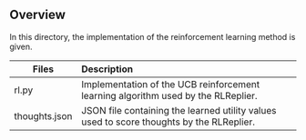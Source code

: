 ## Overview 

In this directory, the implementation of the reinforcement learning method is given.

| Files            | Description   |
| ---------------- |:-------------|
| rl.py            | Implementation of the UCB reinforcement learning algorithm used by the RLReplier. |
| thoughts.json    | JSON file containing the learned utility values used to score thoughts by the RLReplier. |
